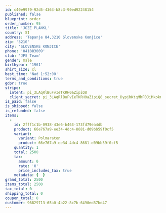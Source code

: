 ```yaml
---
id: c40e99f9-92d5-4363-b8c3-90ed92248154
published: false
blueprint: order
order_number: 95
title: 'JOŽE PLANKL'
country: SI
address: 'Tepanje 84,3210 Slovenske Konjice'
zip: '3210'
city: 'SLOVENSKE KONJICE'
phone: '041883009'
club: 'JPS Team'
gender: male
birthyear: '1961'
shirt_size: xl
best_time: 'Nad 1:52:00'
terms_and_conditions: true
gdpr: true
stripe:
  intent: pi_3LAqRlBuFvIeTKRH0aZipiQ8
  client_secret: pi_3LAqRlBuFvIeTKRH0aZipiQ8_secret_DypjhKtqMhF0JiMkokmfNggJH
is_paid: false
is_shipped: false
is_refunded: false
items:
  -
    id: 2fff1c1b-0938-43e6-b463-173fd79ea4db
    product: 66e767a9-ee34-4dc4-8681-d09bb59f0cf5
    variant:
      variant: Polmaraton
      product: 66e767a9-ee34-4dc4-8681-d09bb59f0cf5
    quantity: 1
    total: 2500
    tax:
      amount: 0
      rate: '0'
      price_includes_tax: true
    metadata: {  }
grand_total: 2500
items_total: 2500
tax_total: 0
shipping_total: 0
coupon_total: 0
customer: 96829713-65a0-4b22-8c7b-6490ed87be47
---
```

